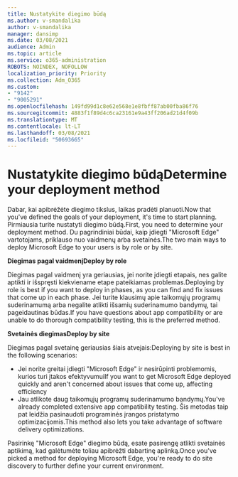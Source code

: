 ```yaml
---
title: Nustatykite diegimo būdą
ms.author: v-smandalika
author: v-smandalika
manager: dansimp
ms.date: 03/08/2021
audience: Admin
ms.topic: article
ms.service: o365-administration
ROBOTS: NOINDEX, NOFOLLOW
localization_priority: Priority
ms.collection: Adm_O365
ms.custom:
- "9142"
- "9005291"
ms.openlocfilehash: 149fd99d1c8e62e568e1e8fbff87ab00fba86f76
ms.sourcegitcommit: 4883f1f89d4c6ca23161e9a43ff206ad21d4f09b
ms.translationtype: MT
ms.contentlocale: lt-LT
ms.lasthandoff: 03/08/2021
ms.locfileid: "50693665"
---
```

# <a name="determine-your-deployment-method"></a><span data-ttu-id="27654-102">Nustatykite diegimo būdą</span><span class="sxs-lookup"><span data-stu-id="27654-102">Determine your deployment method</span></span>

<span data-ttu-id="27654-103">Dabar, kai apibrėžėte diegimo tikslus, laikas pradėti planuoti.</span><span class="sxs-lookup"><span data-stu-id="27654-103">Now that you've defined the goals of your deployment, it's time to start planning.</span></span> <span data-ttu-id="27654-104">Pirmiausia turite nustatyti diegimo būdą.</span><span class="sxs-lookup"><span data-stu-id="27654-104">First, you need to determine your deployment method.</span></span> <span data-ttu-id="27654-105">Du pagrindiniai būdai, kaip įdiegti "Microsoft Edge" vartotojams, priklauso nuo vaidmenų arba svetainės.</span><span class="sxs-lookup"><span data-stu-id="27654-105">The two main ways to deploy Microsoft Edge to your users is by role or by site.</span></span>

<span data-ttu-id="27654-106">**Diegimas pagal vaidmenį**</span><span class="sxs-lookup"><span data-stu-id="27654-106">**Deploy by role**</span></span>

<span data-ttu-id="27654-107">Diegimas pagal vaidmenį yra geriausias, jei norite įdiegti etapais, nes galite aptikti ir išspręsti kiekviename etape pateikiamas problemas.</span><span class="sxs-lookup"><span data-stu-id="27654-107">Deploying by role is best if you want to deploy in phases, as you can find and fix issues that come up in each phase.</span></span> <span data-ttu-id="27654-108">Jei turite klausimų apie taikomųjų programų suderinamumą arba negalite atlikti išsamių suderinamumo bandymų, tai pageidautinas būdas.</span><span class="sxs-lookup"><span data-stu-id="27654-108">If you have questions about app compatibility or are unable to do thorough compatibility testing, this is the preferred method.</span></span>

<span data-ttu-id="27654-109">**Svetainės diegimas**</span><span class="sxs-lookup"><span data-stu-id="27654-109">**Deploy by site**</span></span>

<span data-ttu-id="27654-110">Diegimas pagal svetainę geriausias šiais atvejais:</span><span class="sxs-lookup"><span data-stu-id="27654-110">Deploying by site is best in the following scenarios:</span></span>
- <span data-ttu-id="27654-111">Jei norite greitai įdiegti "Microsoft Edge" ir nesirūpinti problemomis, kurios turi įtakos efektyvumui</span><span class="sxs-lookup"><span data-stu-id="27654-111">If you want to get Microsoft Edge deployed quickly and aren't concerned about issues that come up, affecting efficiency</span></span>
- <span data-ttu-id="27654-112">Jau atlikote daug taikomųjų programų suderinamumo bandymų.</span><span class="sxs-lookup"><span data-stu-id="27654-112">You've already completed extensive app compatibility testing.</span></span> <span data-ttu-id="27654-113">Šis metodas taip pat leidžia pasinaudoti programinės įrangos pristatymo optimizacijomis.</span><span class="sxs-lookup"><span data-stu-id="27654-113">This method also lets you take advantage of software delivery optimizations.</span></span>

<span data-ttu-id="27654-114">Pasirinkę "Microsoft Edge" diegimo būdą, esate pasirengę atlikti svetainės aptikimą, kad galėtumėte toliau apibrėžti dabartinę aplinką.</span><span class="sxs-lookup"><span data-stu-id="27654-114">Once you've picked a method for deploying Microsoft Edge, you're ready to do site discovery to further define your current environment.</span></span>
